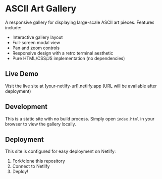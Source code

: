 # ASCII Art Gallery

A responsive gallery for displaying large-scale ASCII art pieces. Features include:

- Interactive gallery layout
- Full-screen modal view
- Pan and zoom controls
- Responsive design with a retro terminal aesthetic
- Pure HTML/CSS/JS implementation (no dependencies)

## Live Demo

Visit the live site at [your-netlify-url].netlify.app (URL will be available after deployment)

## Development

This is a static site with no build process. Simply open `index.html` in your browser to view the gallery locally.

## Deployment

This site is configured for easy deployment on Netlify:

1. Fork/clone this repository
2. Connect to Netlify
3. Deploy! 
